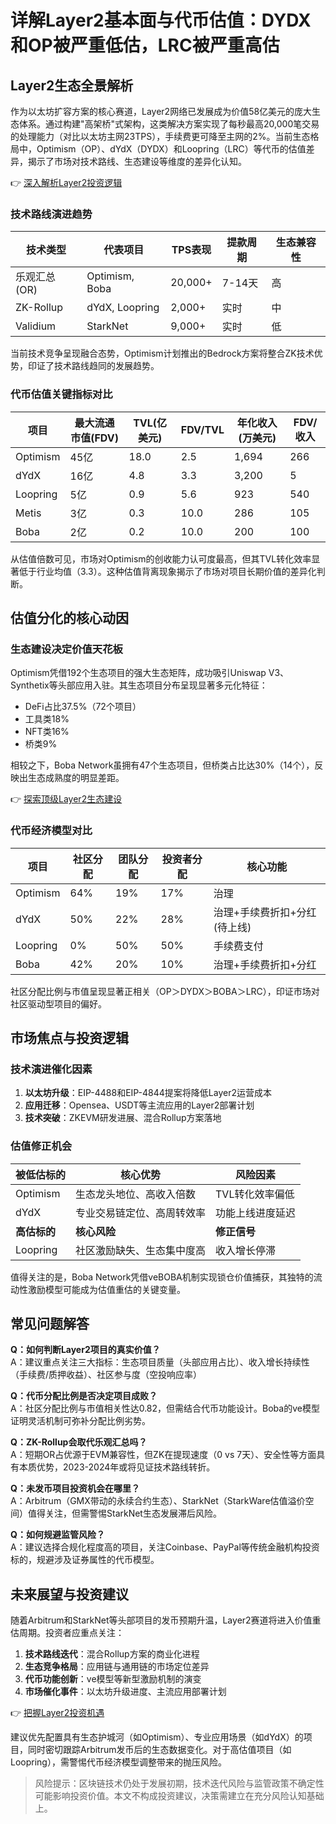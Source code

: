 # 详解Layer2基本面与代币估值：DYDX和OP被严重低估，LRC被严重高估

## Layer2生态全景解析

作为以太坊扩容方案的核心赛道，Layer2网络已发展成为价值58亿美元的庞大生态体系。通过构建"高架桥"式架构，这类解决方案实现了每秒最高20,000笔交易的处理能力（对比以太坊主网23TPS），手续费更可降至主网的2%。当前生态格局中，Optimism（OP）、dYdX（DYDX）和Loopring（LRC）等代币的估值差异，揭示了市场对技术路线、生态建设等维度的差异化认知。

👉 [深入解析Layer2投资逻辑](https://bit.ly/okx_welcome)

### 技术路线演进趋势

| 技术类型       | 代表项目         | TPS表现  | 提款周期 | 生态兼容性 |
|----------------|------------------|----------|----------|------------|
| 乐观汇总(OR)   | Optimism, Boba   | 20,000+  | 7-14天   | 高         |
| ZK-Rollup      | dYdX, Loopring   | 2,000+   | 实时     | 中         |
| Validium       | StarkNet         | 9,000+   | 实时     | 低         |

当前技术竞争呈现融合态势，Optimism计划推出的Bedrock方案将整合ZK技术优势，印证了技术路线趋同的发展趋势。

### 代币估值关键指标对比

| 项目       | 最大流通市值(FDV) | TVL(亿美元) | FDV/TVL | 年化收入(万美元) | FDV/收入 |
|------------|-------------------|-------------|---------|------------------|----------|
| Optimism   | 45亿             | 18.0        | 2.5     | 1,694            | 266       |
| dYdX       | 16亿             | 4.8         | 3.3     | 3,200            | 5         |
| Loopring   | 5亿              | 0.9         | 5.6     | 923              | 540       |
| Metis      | 3亿              | 0.3         | 10.0    | 286              | 105       |
| Boba       | 2亿              | 0.2         | 10.0    | 200              | 100       |

从估值倍数可见，市场对Optimism的创收能力认可度最高，但其TVL转化效率显著低于行业均值（3.3）。这种估值背离现象揭示了市场对项目长期价值的差异化判断。

## 估值分化的核心动因

### 生态建设决定价值天花板

Optimism凭借192个生态项目的强大生态矩阵，成功吸引Uniswap V3、Synthetix等头部应用入驻。其生态项目分布呈现显著多元化特征：

- DeFi占比37.5%（72个项目）
- 工具类18%
- NFT类16%
- 桥类9%

相较之下，Boba Network虽拥有47个生态项目，但桥类占比达30%（14个），反映出生态成熟度的明显差距。

👉 [探索顶级Layer2生态建设](https://bit.ly/okx_welcome)

### 代币经济模型对比

| 项目       | 社区分配 | 团队分配 | 投资者分配 | 核心功能                  |
|------------|----------|----------|------------|---------------------------|
| Optimism   | 64%      | 19%      | 17%        | 治理                        |
| dYdX       | 50%      | 22%      | 28%        | 治理+手续费折扣+分红(待上线) |
| Loopring   | 0%       | 50%      | 50%        | 手续费支付                  |
| Boba       | 42%      | 20%      | 10%        | 治理+手续费折扣+分红        |

社区分配比例与市值呈现显著正相关（OP＞DYDX＞BOBA＞LRC），印证市场对社区驱动型项目的偏好。

## 市场焦点与投资逻辑

### 技术演进催化因素

1. **以太坊升级**：EIP-4488和EIP-4844提案将降低Layer2运营成本
2. **应用迁移**：Opensea、USDT等主流应用的Layer2部署计划
3. **技术突破**：ZKEVM研发进展、混合Rollup方案落地

### 估值修正机会

| 被低估标的 | 核心优势                     | 风险因素               |
|------------|------------------------------|------------------------|
| Optimism   | 生态龙头地位、高收入倍数     | TVL转化效率偏低        |
| dYdX       | 专业交易链定位、高周转效率   | 功能上线进度延迟       |
| **高估标的** | **核心风险**                 | **修正信号**           |
| Loopring   | 社区激励缺失、生态集中度高   | 收入增长停滞           |

值得关注的是，Boba Network凭借veBOBA机制实现锁仓价值捕获，其独特的流动性激励模型可能成为估值重估的关键变量。

## 常见问题解答

**Q：如何判断Layer2项目的真实价值？**  
A：建议重点关注三大指标：生态项目质量（头部应用占比）、收入增长持续性（手续费/质押收益）、社区参与度（空投响应率）

**Q：代币分配比例是否决定项目成败？**  
A：社区分配比例与市值相关性达0.82，但需结合代币功能设计。Boba的ve模型证明灵活机制可弥补分配比例劣势。

**Q：ZK-Rollup会取代乐观汇总吗？**  
A：短期OR占优源于EVM兼容性，但ZK在提现速度（0 vs 7天）、安全性等方面具有本质优势，2023-2024年或将见证技术路线转折。

**Q：未发币项目投资机会在哪里？**  
A：Arbitrum（GMX带动的永续合约生态）、StarkNet（StarkWare估值溢价空间）值得关注，但需警惕StarkNet生态发展滞后风险。

**Q：如何规避监管风险？**  
A：建议选择合规化程度高的项目，关注Coinbase、PayPal等传统金融机构投资标的，规避涉及证券属性的代币模型。

## 未来展望与投资建议

随着Arbitrum和StarkNet等头部项目的发币预期升温，Layer2赛道将进入价值重估周期。投资者应重点关注：

1. **技术路线迭代**：混合Rollup方案的商业化进程
2. **生态竞争格局**：应用链与通用链的市场定位差异
3. **代币功能创新**：ve模型等新型激励机制的演变
4. **市场催化事件**：以太坊升级进度、主流应用部署计划

👉 [把握Layer2投资机遇](https://bit.ly/okx_welcome)

建议优先配置具有生态护城河（如Optimism）、专业应用场景（如dYdX）的项目，同时密切跟踪Arbitrum发币后的生态数据变化。对于高估值项目（如Loopring），需警惕代币经济模型调整带来的抛压风险。

> 风险提示：区块链技术仍处于发展初期，技术迭代风险与监管政策不确定性可能影响投资价值。本文不构成投资建议，决策需建立在充分风险认知基础上。